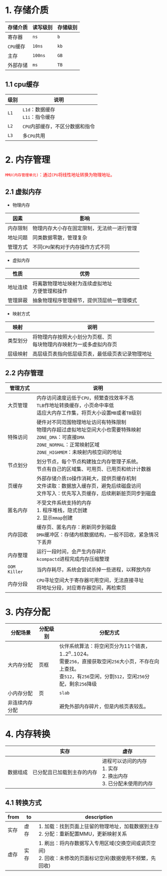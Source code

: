 # 1. 存储介质

| 存储介质    | 读写级别  | 存储级别 |
| ----------- | --------- | -------- |
| 寄存器      | ``ns``    | ``b``    |
| ``CPU``缓存 | ``10ns``  | ``kb``   |
| 主存        | ``100ns`` | ``GB``   |
| 外部存储    | ``ms``    | ``TB``   |

## 1.1 cpu缓存

| 级别   | 说明                                     |
| ------ | ---------------------------------------- |
| ``L1`` | ``L1d``：数据缓存<br />``L1i``：指令缓存 |
| ``L2`` | ``CPU``内部缓存，不区分数据和指令        |
| ``L3`` | 多``CPU``共用                            |

# 2. 内存管理

<font color='red'>``MMU(内存管理单元)``：通过``CPU``将线性地址转换为物理地址。</font>

## 2.1 虚拟内存

- 物理内存

| 因素     | 影响                                       |
| -------- | ------------------------------------------ |
| 内存限制 | 物理内存大小存在固定限制，无法统一进行管理 |
| 地址问题 | 同类数据零散，管理复杂                     |
| 管理方式 | 不同``CPU``架构对于内存操作方式不同        |

- 虚拟内存

| 性质     | 优势                                                 |
| -------- | ---------------------------------------------------- |
| 地址连续 | 将离散物理地址映射为连续虚拟地址<br />方便管理和操作 |
| 管理屏蔽 | 抽象物理程序管理细节，提供顶层统一管理模式           |

- 映射方式

| 映射     | 说明                                                         |
| -------- | ------------------------------------------------------------ |
| 类型划分 | 将物理内存按照大小划分为页框、页<br />每块物理内存映射为一或多虚拟内存页 |
| 层级映射 | 高层级页表指向低层级页表，最低级页表记录物理地址             |

## 2.2 内存管理

| 管理方式       | 说明                                                         |
| -------------- | ------------------------------------------------------------ |
| 大页管理       | 内存访问速度远低于``CPU``，频繁查找效率不高<br />``TLB``作地址转换缓存，小页命中率低<br />适应大内存工作集，将页大小设置``MB``或者``TB``级别 |
| 特殊访问       | 硬件对不同范围物理地址访问有特殊限制<br />物理内存超过虚拟地址空间大小也需要特殊映射<br />``ZONE_DMA``：可直接``DMA``<br />``ZONE_NORMAL``：正常映射区域<br />``ZONE_HIGHMEM``：未映射内核空间的地址 |
| 节点划分       | 划分节点，每个节点构建独立内存管理子系统。<br />节点有自己的区域集、可用页、已用页和统计计数器 |
| 页缓存         | 外部存储介质``IO``操作消耗大，提供页缓存机制<br />文件读取：数据放入缓存页，避免后续磁盘访问<br />文件写入：优先写入页缓存，后续刷新脏页同步到磁盘 |
| 匿名内存       | 不受文件系统支持的内存<br />1. 程序堆栈，隐式创建<br />2. 显示``mmap``创建 |
| 内存回收       | 缓存页、匿名内存：刷新同步到磁盘<br />``DMA``缓冲区：存储内核数据结构，一般不回收，紧急情况下丢弃 |
| 内存整理       | 运行一段时间，会产生内存碎片<br />``kcompactd``进程完成内存压缩整理 |
| ``OOM Killer`` | 当内存耗尽，系统会尝试杀掉一些进程，以释放内存               |
| 内存分段       | ``CPU``寻址空间大于寄存器可用空间，无法直接寻址<br />将地址分段，对应寄存器空间，再检索页 |

# 3. 内存分配

| 分配场景       | 分配级别 | 分配方式                                                     |
| -------------- | -------- | ------------------------------------------------------------ |
| 大内存分配     | 页框     | 伙伴系统算法：将空闲页分为11个链表，$1..2^n..1024$。<br />需要``256``，直接获取空闲``256``大小页，不存在向上查找。<br />查``512``，有``256``空闲，分割``512``，空闲``256``分配，剩余``256``降级 |
| 小内存分配     | 页       | ``slab``                                                     |
| 非连续内存分配 |          | 避免外部内存碎片，但是内核页表较乱。                         |

# 4. 内存转换

|          | 实存                       | 虚存                                                         |
| -------- | -------------------------- | ------------------------------------------------------------ |
| 数据组成 | 已分配且已加载到主存的内存 | 进程可以访问的内存<br />1. 实存<br />2. 换出内存<br />3. 已分配未使用的内存 |

## 4.1 转换方式

| from | to   | description                                                  |
| ---- | ---- | ------------------------------------------------------------ |
| 实存 | 虚存 | 1. 加载：找到页面上驻留的物理地址，加载数据到主存<br />2. 分配：重新配置MMU，更新映射关系 |
| 虚存 | 实存 | 1. 刷出：将内存数据写入专用区域(交换空间或调页空间)<br />2. 回收：未修改的页面标记空闲(数据使用不频繁，先回收) |

